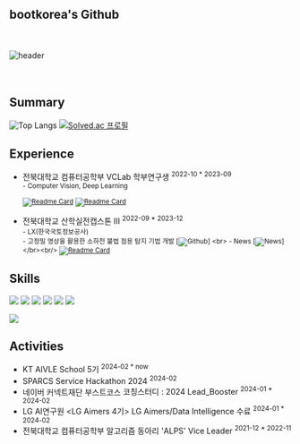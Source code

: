 ## bootkorea's Github
</br><br/>
![header](https://capsule-render.vercel.app/api?type=waving&color=gradient&height=250&section=header&text=Bootkorea&fontSize=90)
<br/><br/><br/>

## Summary
![Top Langs](https://github-readme-stats.vercel.app/api/top-langs/?username=bootkorea&hide=jupyter+notebook&layout=compact&theme=blue-green)
[![Solved.ac 프로필](http://mazassumnida.wtf/api/v2/generate_badge?boj=alphasobs)](https://solved.ac/alphasobs)


## Experience
- 전북대학교 컴퓨터공학부 VCLab 학부연구생 <sup>2022-10 * 2023-09
	<br> - Computer Vision, Deep Learning
<br><br/>
[![Readme Card](https://github-readme-stats.vercel.app/api/pin/?username=bootkorea&repo=PNID_big_symbol)](https://github.com/bootkorea/PNID_big_symbol)
[![Readme Card](https://github-readme-stats.vercel.app/api/pin/?username=diskhkme&repo=PNID)](https://github.com/diskhkme/PNID)
<br><br/>
- 전북대학교 산학실전캡스톤 III <sup>2022-09 * 2023-12
	<br> - LX(한국국토정보공사)
	<br> - 고정밀 영상을 활용한 소하천 불법 점용 탐지 기법 개발 [![Github](src="https://github.com/tjdeo1102/JBNU_Capstone-2023")]
	<br> - News [![News](src="https://www.jbyonhap.com/news/articleView.html?idxno=412660&page=3&total=368217")]
</br><br/>
[![Readme Card](https://github-readme-stats.vercel.app/api/pin/?username=bootkorea&repo=JBNU_Capstone-2023)](https://github.com/tjdeo1102/JBNU_Capstone-2023)


## Skills
<img src="https://img.shields.io/badge/Python-3776AB?style=for-the-badge&logo=python&logoColor=white"/> </t>
<img src="https://img.shields.io/badge/C++-00599C?style=for-the-badge&logo=cplusplus&logoColor=white"/>
<img src="https://img.shields.io/badge/C-A8B9CC?style=for-the-badge&logo=c&logoColor=black"/>
<img src="https://img.shields.io/badge/pytorch-EE4C2C?style=for-the-badge&logo=pytorch&logoColor=black"/> 
<img src="https://img.shields.io/badge/tensorflow-FF6F00?style=for-the-badge&logo=tensorflow&logoColor=black"/>
<img src="https://img.shields.io/badge/pandas-150458?style=for-the-badge&logo=pandas&logoColor=black"/> </t>

<img src="https://img.shields.io/badge/SQLD-FAED7D?style=for-the-badge&logo=coveralls&logoColor=black"/>

## Activities
- KT AIVLE School 5기 <sup>2024-02 * now
- SPARCS Service Hackathon 2024 <sup>2024-02
- 네이버 커넥트재단 부스트코스 <DATA SCIENCE PROJECTS> 코칭스터디 : 2024 Lead_Booster <sup>2024-01 * 2024-02
- LG AI연구원 <LG Aimers 4기> LG Aimers/Data Intelligence 수료 <sup>2024-01 * 2024-02
- 전북대학교 컴퓨터공학부 알고리즘 동아리 'ALPS' Vice Leader <sup>2021-12 * 2022-11

